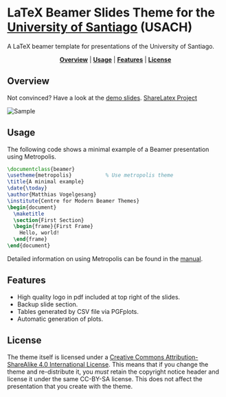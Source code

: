 # LaTeX Beamer Slides Theme for the [University of Santiago](http://www.usach.cl/) (USACH)
A LaTeX beamer template for presentations of the University of Santiago.
<p align="center">
<b><a href="#overview">Overview</a></b>
|
<b><a href="#usage">Usage</a></b>
|
<b><a href="#features">Features</a></b>
|
<b><a href="#license">License</a></b>
</p>

## Overview
Not convinced? Have a look at the [demo slides][].
[ShareLatex Project][]

![Sample](https://github.com/gmartinezramirez/Beamer-Template-USACH/blob/master/beamer-usach-theme-collage.png)

## Usage
The following code shows a minimal example of a Beamer presentation using
Metropolis.

```latex
\documentclass{beamer}
\usetheme{metropolis}           % Use metropolis theme
\title{A minimal example}
\date{\today}
\author{Matthias Vogelgesang}
\institute{Centre for Modern Beamer Themes}
\begin{document}
  \maketitle
  \section{First Section}
  \begin{frame}{First Frame}
    Hello, world!
  \end{frame}
\end{document}
```
Detailed information on using Metropolis can be found in the [manual][].

## Features

* High quality logo in pdf included at top right of the slides.
* Backup slide section.
* Tables generated by CSV file via PGFplots.
* Automatic generation of plots. 

## License

The theme itself is licensed under a [Creative Commons Attribution-ShareAlike
4.0 International License](http://creativecommons.org/licenses/by-sa/4.0/). This
means that if you change the theme and re-distribute it, you *must* retain the
copyright notice header and license it under the same CC-BY-SA license. This
does not affect the presentation that you create with the theme.


[demo slides]: https://github.com/gmartinezramirez/Beamer-Template-USACH/blob/master/example.pdf
[manual]: http://mirrors.ctan.org/macros/latex/contrib/beamer-contrib/themes/metropolis/doc/metropolistheme.pdf
[CTAN]: http://ctan.org/pkg/beamertheme-metropolis
[ShareLaTeX Project]: https://es.sharelatex.com/project/58b8693df4fb0156658cb512
